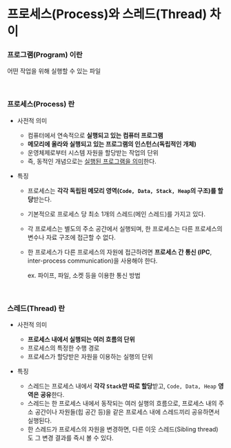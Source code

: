 # 프로세스(Process)와 스레드(Thread) 차이

### 프로그램(Program) 이란

어떤 작업을 위해 실행할 수 있는 파일

<br>

### 프로세스(Process) 란

+ 사전적 의미

  + 컴퓨터에서 연속적으로 **실행되고 있는 컴퓨터 프로그램**
  + **메모리에 올라와 실행되고 있는 프로그램의 인스턴스(독립적인 개체)**
  + 운영체제로부터 시스템 자원을 할당받는 작업의 단위
  + 즉, 동적인 개념으로는 <u>실행된 프로그램을 의미</u>한다.

+ 특징

  + 프로세스는 **각각 독립된 메모리 영역(`Code, Data, Stack, Heap`의 구조)를 할당**받는다.

  + 기본적으로 프로세스 당 최소 1개의 스레드(메인 스레드)를 가지고 있다.

  + 각 프로세스는 별도의 주소 공간에서 실행되며, 한 프로세스는 다른 프로세스의 변수나 자료 구조에 접근할 수 없다.

  + 한 프로세스가 다른 프로세스의 자원에 접근하려면 **프로세스 간 통신 (IPC**, inter-process communication)을 사용해야 한다.

    ex. 파이프, 파일, 소켓 등을 이용한 통신 방법

<br>

### 스레드(Thread) 란

+ 사전적 의미
  + **프로세스 내에서 실행되는 여러 흐름의 단위**
  + 프로세스의 특정한 수행 경로
  + 프로세스가 할당받은 자원을 이용하는 실행의 단위

+ 특징
  + 스레드는 프로세스 내에서 **각각 `Stack`만 따로 할당**받고, `Code, Data, Heap` **영역은 공유**한다.
  + 스레드는 한 프로세스 내에서 동작되는 여러 실행의 흐름으로, 프로세스 내의 주소 공간이나 자원들(힙 공간 등)을 같은 프로세스 내에 스레드끼리 공유하면서 실행된다.
  + 한 스레드가 프로세스의 자원을 변경하면, 다른 이웃 스레드(Sibling thread) 도 그 변경 결과를 즉시 볼 수 있다.











